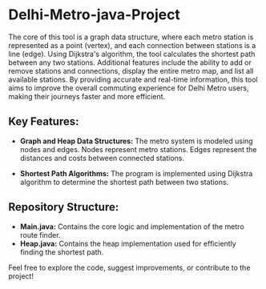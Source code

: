 # Delhi-Metro-java-Project


The core of this tool is a graph data structure, where each metro station is represented as a point (vertex), and each connection between stations is a line (edge). Using Dijkstra's algorithm, the tool calculates the shortest path between any two stations. Additional features include the ability to add or remove stations and connections, display the entire metro map, and list all available stations. By providing accurate and real-time information, this tool aims to improve the overall commuting experience for Delhi Metro users, making their journeys faster and more efficient.

 ## Key Features:
 
- **Graph and Heap Data Structures:** The metro system is modeled using nodes and edges. Nodes represent metro stations. Edges represent the distances and costs between connected stations.

- **Shortest Path Algorithms:** The program is implemented using Dijkstra algorithm to determine the shortest path between two stations.

## Repository Structure:
 
- **Main.java:** Contains the core logic and implementation of the metro route finder.
- **Heap.java:** Contains the heap implementation used for efficiently finding the shortest path.


Feel free to explore the code, suggest improvements, or contribute to the project!
